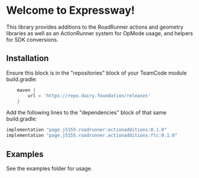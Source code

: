 # Welcome to Expressway!

This library provides additions to the RoadRunner actions and geometry libraries as well as an ActionRunner system for OpMode usage, and helpers for SDK conversions.

## Installation

Ensure this block is in the "repositories" block of your TeamCode module build.gradle:
```groovy
    maven {
        url = 'https://repo.dairy.foundation/releases'
    }
```

Add the following lines to the "dependencies" block of that same build.gradle:
```groovy
implementation "page.j5155.roadrunner:actionadditions:0.1.0"
implementation "page.j5155.roadrunner.actionadditions:ftc:0.1.0"
```

## Examples

See the examples folder for usage.
